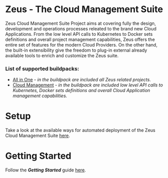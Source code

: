 # Zeus - The Cloud Management Suite

Zeus Cloud Management Suite Project aims at covering fully the design, development and operations processes 
releated to the brand new Cloud Applications.
From the low level API calls to Kubernetes to Docker sets definitions and overall project management capabilities,
Zeus offers the entire set of features for the modern Cloud Providers. On the other hand, the built-in extensibility
give the freedom to plug-in external already available tools to enrich and customize the Zeus suite.

### List of supported buildpacks:
- [All in One](https://github.com/dirigiblelabs/zeus) - *in the buildpack are included all Zeus related projects.*
- [Cloud Management](https://github.com/dirigiblelabs/zeus_cloud_management_pack) - *in the buildpack are included low level API calls to Kubernetes, Docker sets definitions and overall Cloud Application management capabilities.*

# Setup

Take a look at the available ways for automated deployment of the Zeus Cloud Management Suite [here](https://github.com/dirigiblelabs/zeus_setup).

# Getting Started

Follow the _**Getting Started**_ guide [here](https://github.com/dirigiblelabs/zeus/tree/master/zeus/WikiContent/examples).
